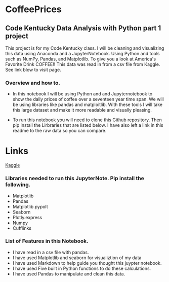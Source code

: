 # CoffeePrices

## Code Kentucky Data Analysis with Python part 1 project

This project is for my Code Kentucky class. I will be cleaning and visualizing this data using Anaconda and a JupyterNotebook. Using Python and tools such as NumPy, Pandas, 
and Matplotlib. To give you a look at America's Favorite Drink COFFEE!! This data was read in from a csv file from Kaggle. 
See link blow to visit page.

### Overview and how to.

* In this notebook I will be using Python and and Jupyternotebook to show the daliy prices of coffee over a seventeen year time span.
  We will be using libraries like pandas and matploitlib. With these tools I will take this large dataset and make it more readable and visually
  pleasing.

* To run this notebook you will need to clone this Github repository.
  Then pip install the Lirbraries that are listed below.
  I have also left a link in this readme to the raw data so you can compare.

# Links
[Kaggle]( https://www.kaggle.com/datasets/psycon/daily-coffee-price)

### Libraries needed to run this JupyterNote. Pip install the following.

* Matplotlib
* Pandas
* Matplotlib.pypolt
* Seaborn
* Plotly.express
* Numpy
* Cufflinks


### List of Features in this Notebook.
* I have read in a csv file with pandas.
* I have used Matplotlib and seaborn for  visualiztion of my data
* I have used Markdown to help guide you thought this juypter notebook.
* I have used Five built in Python functions to do these calculations.
* I have used Pandas to manipulate and clean this data.
